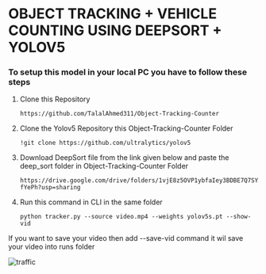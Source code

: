 # OBJECT TRACKING + VEHICLE COUNTING USING DEEPSORT + YOLOV5

### To setup this model in your local PC you have to follow these steps

1) Clone this Repository 

   `https://github.com/TalalAhmed311/Object-Tracking-Counter`
   
2) Clone the Yolov5 Repository this Object-Tracking-Counter Folder

   `!git clone https://github.com/ultralytics/yolov5`

3) Download DeepSort file from the link given below and paste the deep_sort folder in Object-Tracking-Counter Folder

   `https://drive.google.com/drive/folders/1vjE8z5OVP1ybfaIey3BDBE7Q7SYfYePh?usp=sharing`
   
4) Run this command in CLI in the same folder

   `python tracker.py --source video.mp4 --weights yolov5s.pt --show-vid`
   
If you want to save your video then add --save-vid command it wil save your video into runs folder

![traffic](https://user-images.githubusercontent.com/64472176/215114130-54f900dc-8467-408a-9c4f-5f6459f563ca.jpg)





